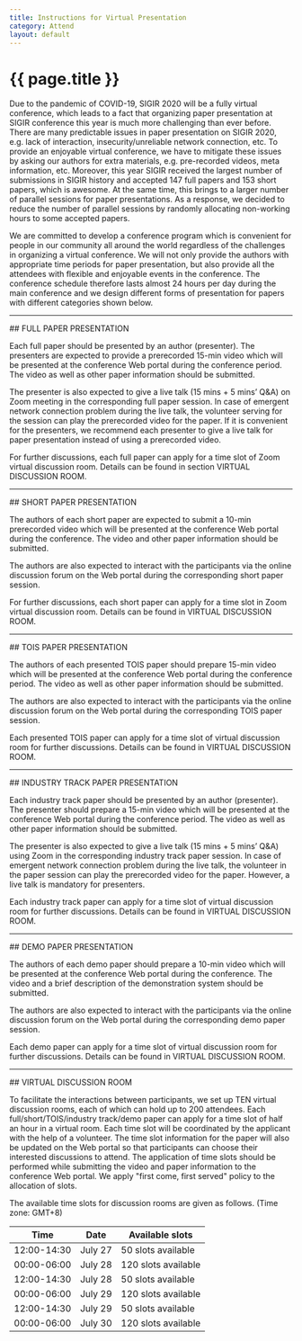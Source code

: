 ```yaml
---
title: Instructions for Virtual Presentation
category: Attend
layout: default
---
```


# {{ page.title }}

Due to the pandemic of COVID-19, SIGIR 2020 will be a fully virtual conference, which leads to a fact that organizing paper presentation at SIGIR conference this year is much more challenging than ever before. There are many predictable issues in paper presentation on SIGIR 2020, e.g. lack of interaction, insecurity/unreliable network connection, etc. To provide an enjoyable virtual conference, we have to mitigate these issues by asking our authors for extra materials, e.g. pre-recorded videos, meta information, etc. Moreover, this year SIGIR received the largest number of submissions in SIGIR history and accepted 147 full papers and 153 short papers, which is awesome. At the same time, this brings to a larger number of parallel sessions for paper presentations. As a response, we decided to reduce the number of parallel sessions by randomly allocating non-working hours to some accepted papers.

We are committed to develop a conference program which is convenient for people in our community all around the world regardless of the challenges in organizing a virtual conference. We will not only provide the authors with appropriate time periods for paper presentation, but also provide all the attendees with flexible and enjoyable events in the conference. The conference schedule therefore lasts almost 24 hours per day during the main conference and we design different forms of presentation for papers with different categories shown below.

<hr>
## FULL PAPER PRESENTATION

Each full paper should be presented by an author (presenter). The presenters are expected to provide a prerecorded 15-min video which will be presented at the conference Web portal during the conference period. The video as well as other paper information should be submitted.

The presenter is also expected to give a live talk (15 mins + 5 mins’ Q&A) on Zoom meeting in the corresponding full paper session. In case of emergent network connection problem during the live talk, the volunteer serving for the session can play the prerecorded video for the paper. If it is convenient for the presenters, we recommend each presenter to give a live talk for paper presentation instead of using a prerecorded video. 

For further discussions, each full paper can apply for a time slot of Zoom virtual discussion room. Details can be found in section VIRTUAL DISCUSSION ROOM.


<hr>
## SHORT PAPER PRESENTATION

The authors of each short paper are expected to submit a 10-min prerecorded video which will be presented at the conference Web portal during the conference. The video and other paper information should be submitted.

The authors are also expected to interact with the participants via the online discussion forum on the Web portal during the corresponding short paper session.

For further discussions, each short paper can apply for a time slot in Zoom virtual discussion room. Details can be found in VIRTUAL DISCUSSION ROOM.


<hr>
## TOIS PAPER PRESENTATION

The authors of each presented TOIS paper should prepare 15-min video which will be presented at the conference Web portal during the conference period. The video as well as other paper information should be submitted.

The authors are also expected to interact with the participants via the online discussion forum on the Web portal during the corresponding TOIS paper session.

Each presented TOIS paper can apply for a time slot of virtual discussion room for further discussions. Details can be found in VIRTUAL DISCUSSION ROOM. 


<hr>
## INDUSTRY TRACK PAPER PRESENTATION

Each industry track paper should be presented by an author (presenter). The presenter should prepare a 15-min video which will be presented at the conference Web portal during the conference period. The video as well as other paper information should be submitted.

The presenter is also expected to give a live talk (15 mins + 5 mins’ Q&A) using Zoom in the corresponding industry track paper session. In case of emergent network connection problem during the live talk, the volunteer in the paper session can play the prerecorded video for the paper. However, a live talk is mandatory for presenters.

Each industry track paper can apply for a time slot of virtual discussion room for further discussions. Details can be found in VIRTUAL DISCUSSION ROOM. 


<hr>
## DEMO PAPER PRESENTATION

The authors of each demo paper should prepare a 10-min video which will be presented at the conference Web portal during the conference. The video and a brief description of the demonstration system should be submitted.

The authors are also expected to interact with the participants via the online discussion forum on the Web portal during the corresponding demo paper session.

Each demo paper can apply for a time slot of virtual discussion room for further discussions. Details can be found in VIRTUAL DISCUSSION ROOM.

<hr>
## VIRTUAL DISCUSSION ROOM 

To facilitate the interactions between participants, we set up TEN virtual discussion rooms, each of which can hold up to 200 attendees. Each full/short/TOIS/industry track/demo paper can apply for a time slot of half an hour in a virtual room. Each time slot will be coordinated by the applicant with the help of a volunteer. The time slot information for the paper will also be updated on the Web portal so that participants can choose their interested discussions to attend. The application of time slots should be performed while submitting the video and paper information to the conference Web portal. We apply "first come, first served" policy to the allocation of slots.

The available time slots for discussion rooms are given as follows. (Time zone: GMT+8)

Time | Date | Available slots
-----|------|-------------------------
12:00-14:30 | July 27 | 50 slots available
00:00-06:00 | July 28 | 120 slots available
12:00-14:30 | July 28 | 50 slots available
00:00-06:00 | July 29 | 120 slots available 
12:00-14:30 | July 29 | 50 slots available 
00:00-06:00 | July 30 | 120 slots available

